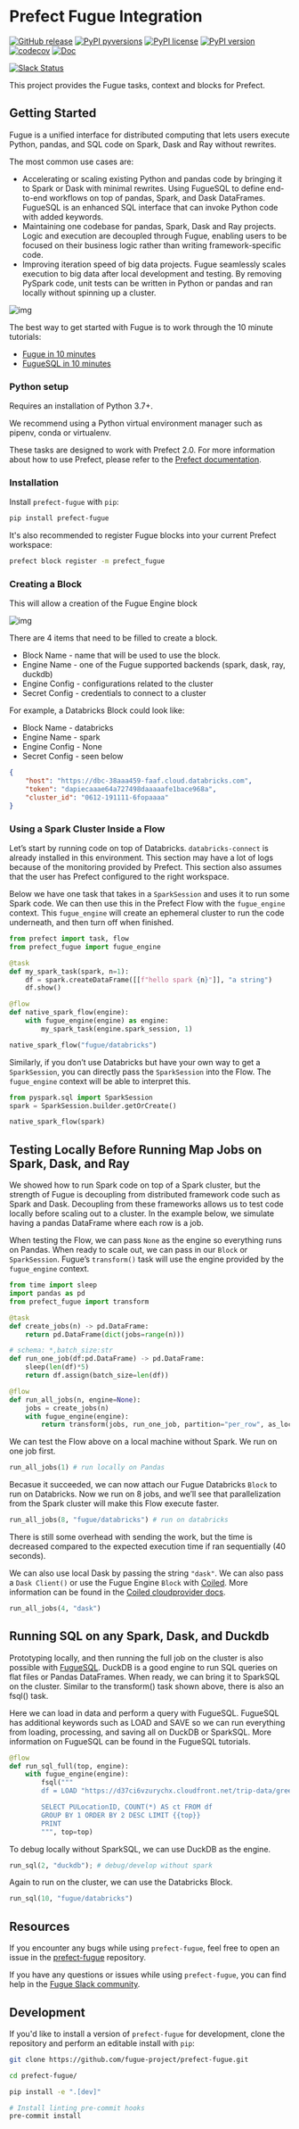 # Prefect Fugue Integration

[![GitHub release](https://img.shields.io/github/release/fugue-project/prefect-fugue.svg)](https://GitHub.com/fugue-project/prefect-fugue)
[![PyPI pyversions](https://img.shields.io/pypi/pyversions/prefect-fugue.svg)](https://pypi.python.org/pypi/prefect-fugue/)
[![PyPI license](https://img.shields.io/pypi/l/prefect-fugue.svg)](https://pypi.python.org/pypi/prefect-fugue/)
[![PyPI version](https://badge.fury.io/py/prefect-fugue.svg)](https://pypi.python.org/pypi/prefect-fugue/)
[![codecov](https://codecov.io/gh/fugue-project/prefect-fugue/branch/master/graph/badge.svg?token=J4UB06GWO1)](https://codecov.io/gh/fugue-project/prefect-fugue)
[![Doc](https://readthedocs.org/projects/prefect-fugue/badge)](https://prefect-fugue.readthedocs.org)

[![Slack Status](https://img.shields.io/badge/slack-join_chat-white.svg?logo=slack&style=social)](http://slack.fugue.ai)


This project provides the Fugue tasks, context and blocks for Prefect.

## Getting Started

Fugue is a unified interface for distributed computing that lets users execute Python, pandas, and SQL code on Spark, Dask and Ray without rewrites.

The most common use cases are:

* Accelerating or scaling existing Python and pandas code by bringing it to Spark or Dask with minimal rewrites.
Using FugueSQL to define end-to-end workflows on top of pandas, Spark, and Dask DataFrames. FugueSQL is an enhanced SQL interface that can invoke Python code with added keywords.
* Maintaining one codebase for pandas, Spark, Dask and Ray projects. Logic and execution are decoupled through Fugue, enabling users to be focused on their business logic rather than writing framework-specific code.
* Improving iteration speed of big data projects. Fugue seamlessly scales execution to big data after local development and testing. By removing PySpark code, unit tests can be written in Python or pandas and ran locally without spinning up a cluster.

![img](https://fugue-tutorials.readthedocs.io/_images/fugue_backends.png)

The best way to get started with Fugue is to work through the 10 minute tutorials:

* [Fugue in 10 minutes](https://fugue-tutorials.readthedocs.io/tutorials/quick_look/ten_minutes.html)
* [FugueSQL in 10 minutes](https://fugue-tutorials.readthedocs.io/tutorials/quick_look/ten_minutes_sql.html)

### Python setup

Requires an installation of Python 3.7+.

We recommend using a Python virtual environment manager such as pipenv, conda or virtualenv.

These tasks are designed to work with Prefect 2.0. For more information about how to use Prefect, please refer to the [Prefect documentation](https://orion-docs.prefect.io/).

### Installation

Install `prefect-fugue` with `pip`:

```bash
pip install prefect-fugue
```

It's also recommended to register Fugue blocks into your current Prefect workspace:

```bash
prefect block register -m prefect_fugue
```

### Creating a Block

This will allow a creation of the Fugue Engine block

![img](https://fugue-tutorials.readthedocs.io/_images/prefect_fugue_block.png)

There are 4 items that need to be filled to create a block.

* Block Name - name that will be used to use the block.
* Engine Name - one of the Fugue supported backends (spark, dask, ray, duckdb)
* Engine Config - configurations related to the cluster
* Secret Config - credentials to connect to a cluster

For example, a Databricks Block could look like:

* Block Name - databricks
* Engine Name - spark
* Engine Config - None
* Secret Config - seen below

```json
{
    "host": "https://dbc-38aaa459-faaf.cloud.databricks.com",
    "token": "dapiecaaae64a727498daaaaafe1bace968a",
    "cluster_id": "0612-191111-6fopaaaa"
}
```

### Using a Spark Cluster Inside a Flow

Let’s start by running code on top of Databricks. `databricks-connect` is already installed in this environment. This section may have a lot of logs because of the monitoring provided by Prefect. This section also assumes that the user has Prefect configured to the right workspace.

Below we have one task that takes in a `SparkSession` and uses it to run some Spark code. We can then use this in the Prefect Flow with the `fugue_engine` context. This `fugue_engine` will create an ephemeral cluster to run the code underneath, and then turn off when finished.

```python
from prefect import task, flow
from prefect_fugue import fugue_engine

@task
def my_spark_task(spark, n=1):
    df = spark.createDataFrame([[f"hello spark {n}"]], "a string")
    df.show()

@flow
def native_spark_flow(engine):
    with fugue_engine(engine) as engine:
        my_spark_task(engine.spark_session, 1)

native_spark_flow("fugue/databricks")
```

Similarly, if you don’t use Databricks but have your own way to get a `SparkSession`, you can directly pass the `SparkSession` into the Flow. The `fugue_engine` context will be able to interpret this.

```python
from pyspark.sql import SparkSession
spark = SparkSession.builder.getOrCreate()

native_spark_flow(spark)
```

## Testing Locally Before Running Map Jobs on Spark, Dask, and Ray 

We showed how to run Spark code on top of a Spark cluster, but the strength of Fugue is decoupling from distributed framework code such as Spark and Dask. Decoupling from these frameworks allows us to test code locally before scaling out to a cluster. In the example below, we simulate having a pandas DataFrame where each row is a job.

When testing the Flow, we can pass `None` as the engine so everything runs on Pandas. When ready to scale out, we can pass in our `Block` or `SparkSession`. Fugue’s `transform()` task will use the engine provided by the `fugue_engine` context.

```python
from time import sleep
import pandas as pd
from prefect_fugue import transform

@task
def create_jobs(n) -> pd.DataFrame:
    return pd.DataFrame(dict(jobs=range(n)))

# schema: *,batch_size:str
def run_one_job(df:pd.DataFrame) -> pd.DataFrame:
    sleep(len(df)*5)
    return df.assign(batch_size=len(df))

@flow
def run_all_jobs(n, engine=None):
    jobs = create_jobs(n)
    with fugue_engine(engine):
        return transform(jobs, run_one_job, partition="per_row", as_local=True)
```

We can test the Flow above on a local machine without Spark. We run on one job first.

```python
run_all_jobs(1) # run locally on Pandas
```

Becasue it succeeded, we can now attach our Fugue Databricks `Block` to run on Databricks. Now we run on 8 jobs, and we’ll see that parallelization from the Spark cluster will make this Flow execute faster.

```python
run_all_jobs(8, "fugue/databricks") # run on databricks
```

There is still some overhead with sending the work, but the time is decreased compared to the expected execution time if ran sequentially (40 seconds).

We can also use local Dask by passing the string `"dask"`. We can also pass a `Dask Client()` or use the Fugue Engine `Block` with [Coiled](https://coiled.io/). More information can be found in the [Coiled cloudprovider docs](https://fugue-tutorials.readthedocs.io/tutorials/integrations/cloudproviders/coiled.html).

```python
run_all_jobs(4, "dask")
```

## Running SQL on any Spark, Dask, and Duckdb

Prototyping locally, and then running the full job on the cluster is also possible with [FugueSQL](https://fugue-tutorials.readthedocs.io/tutorials/quick_look/ten_minutes_sql.html). DuckDB is a good engine to run SQL queries on flat files or Pandas DataFrames. When ready, we can bring it to SparkSQL on the cluster. Similar to the transform() task shown above, there is also an fsql() task.

Here we can load in data and perform a query with FugueSQL. FugueSQL has additional keywords such as LOAD and SAVE so we can run everything from loading, processing, and saving all on DuckDB or SparkSQL. More information on FugueSQL can be found in the FugueSQL tutorials.

```python
@flow
def run_sql_full(top, engine):
    with fugue_engine(engine):
        fsql("""
        df = LOAD "https://d37ci6vzurychx.cloudfront.net/trip-data/green_tripdata_2022-01.parquet"

        SELECT PULocationID, COUNT(*) AS ct FROM df
        GROUP BY 1 ORDER BY 2 DESC LIMIT {{top}}
        PRINT
        """, top=top)
```

To debug locally without SparkSQL, we can use DuckDB as the engine.

```python
run_sql(2, "duckdb"); # debug/develop without spark
```

Again to run on the cluster, we can use the Databricks Block.

```python
run_sql(10, "fugue/databricks")
```

## Resources

If you encounter any bugs while using `prefect-fugue`, feel free to open an issue in the [prefect-fugue](https://github.com/fugue-project/prefect-fugue) repository.

If you have any questions or issues while using `prefect-fugue`, you can find help in the [Fugue Slack community](http://slack.fugue.ai).

## Development

If you'd like to install a version of `prefect-fugue` for development, clone the repository and perform an editable install with `pip`:

```bash
git clone https://github.com/fugue-project/prefect-fugue.git

cd prefect-fugue/

pip install -e ".[dev]"

# Install linting pre-commit hooks
pre-commit install
```
